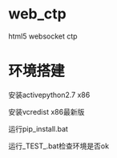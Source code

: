 # web_ctp
html5 websocket ctp

环境搭建
========
安装activepython2.7 x86

安装vcredist x86最新版

运行pip_install.bat

运行_TEST_.bat检查环境是否ok
